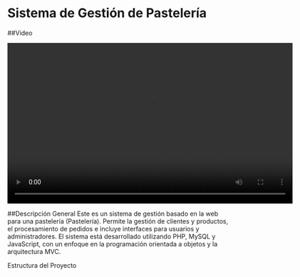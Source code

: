 # Sistema de Gestión de Pastelería

##Video

<video width="640" height="360" controls>
  <source src="./ProyectoPastereria.mp4" type="video/mp4">
  Tu navegador no soporta la etiqueta de video.
</video>

##Descripción General
Este es un sistema de gestión basado en la web para una pastelería (Pastelería). Permite la gestión de clientes y productos, el procesamiento de pedidos e incluye interfaces para usuarios y administradores. El sistema está desarrollado utilizando PHP, MySQL y JavaScript, con un enfoque en la programación orientada a objetos y la arquitectura MVC.

Estructura del Proyecto
